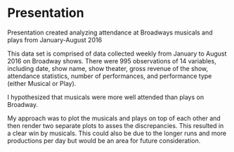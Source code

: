 # Presentation
Presentation created analyzing attendance at Broadways musicals and plays from January-August 2016

This data set is comprised of data collected weekly from January to August 2016 on Broadway shows. There were 995 observations of 14 variables, including date, show name, show theater, gross revenue of the show, attendance statistics, number of performances, and performance type (either Musical or Play).

I hypothesized that musicals were more well attended than plays on Broadway.

My approach was to plot the musicals and plays on top of each other and then render two separate plots to asses the discrepancies. This resulted in a clear win by musicals. This could also be due to the longer runs and more productions per day but would be an area for future consideration.
